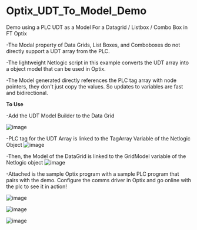 # Optix_UDT_To_Model_Demo
Demo using a PLC UDT as a Model For a Datagrid / Listbox / Combo Box in FT Optix

  -The Modal property of Data Grids, List Boxes, and Comboboxes do not directly support a UDT array from the PLC.
  
  -The lightweight Netlogic script in this example converts the UDT array into a object model that can be used in Optix.
  
  -The Model generated directly references the PLC tag array with node pointers, they don't just copy the values. So updates to variables are fast and bidirectional.


**To Use**

  -Add the UDT Model Builder to the Data Grid

![image](https://github.com/user-attachments/assets/11d6182b-dc4c-47e2-acc7-59fde3c26de1)


  -PLC tag for the UDT Array is linked to the TagArray Variable of the Netlogic Object
![image](https://github.com/user-attachments/assets/8abdf775-6c37-41d6-8fb1-26a57107fc14)


  -Then, the Model of the DataGrid is linked to the GridModel variable of the Netlogic object
![image](https://github.com/user-attachments/assets/d59b74d1-9138-454c-a76c-3e8b8aecdbf1)


  -Attached is the sample Optix program with a sample PLC program that pairs with the demo. Configure the comms driver in Optix and go online with the plc to see it in action!

![image](https://github.com/user-attachments/assets/5d5ad579-dc00-4a16-8e9c-180fde88217c)

![image](https://github.com/user-attachments/assets/db0490da-2497-4f86-8dd8-e4c6b5effc9b)

![image](https://github.com/user-attachments/assets/714fcfa5-e8e8-471f-a054-78d08d3dd6d9)



